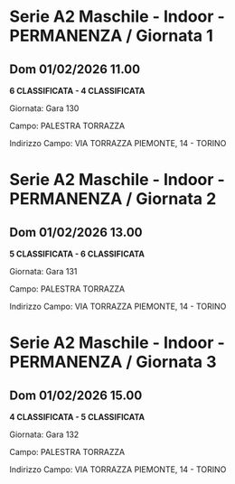 # Serie A2 Maschile - Indoor  - PERMANENZA / Giornata 1
## Dom 01/02/2026 11.00

<strong>6 CLASSIFICATA - 4 CLASSIFICATA</strong>

Giornata: Gara 130

Campo: PALESTRA TORRAZZA 

Indirizzo Campo:  VIA TORRAZZA PIEMONTE, 14 - TORINO


# Serie A2 Maschile - Indoor  - PERMANENZA / Giornata 2
## Dom 01/02/2026 13.00

<strong>5 CLASSIFICATA - 6 CLASSIFICATA</strong>

Giornata: Gara 131

Campo: PALESTRA TORRAZZA 

Indirizzo Campo:  VIA TORRAZZA PIEMONTE, 14 - TORINO


# Serie A2 Maschile - Indoor  - PERMANENZA / Giornata 3
## Dom 01/02/2026 15.00

<strong>4 CLASSIFICATA - 5 CLASSIFICATA</strong>

Giornata: Gara 132

Campo: PALESTRA TORRAZZA 

Indirizzo Campo:  VIA TORRAZZA PIEMONTE, 14 - TORINO


